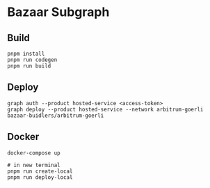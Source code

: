 # Bazaar Subgraph

## Build

```
pnpm install
pnpm run codegen
pnpm run build
```

## Deploy

```
graph auth --product hosted-service <access-token>
graph deploy --product hosted-service --network arbitrum-goerli bazaar-buidlers/arbitrum-goerli
```

## Docker

```
docker-compose up

# in new terminal
pnpm run create-local
pnpm run deploy-local
```
